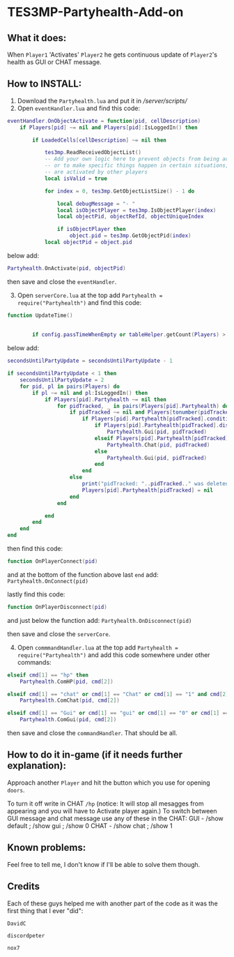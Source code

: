# TES3MP-Partyhealth-Add-on

## What it does:
When ```Player1``` 'Activates' ```Player2``` he gets continuous update of ```Player2```'s health as GUI or CHAT message.

## How to INSTALL:
1. Download the ```Partyhealth.lua``` and put it in */server/scripts/*
2. Open ```eventHandler.lua``` and find this code:
```lua
eventHandler.OnObjectActivate = function(pid, cellDescription)
    if Players[pid] ~= nil and Players[pid]:IsLoggedIn() then

        if LoadedCells[cellDescription] ~= nil then

            tes3mp.ReadReceivedObjectList()
            -- Add your own logic here to prevent objects from being activated in certain places,
            -- or to make specific things happen in certain situations, such as when players
            -- are activated by other players
            local isValid = true

            for index = 0, tes3mp.GetObjectListSize() - 1 do

                local debugMessage = "- "
                local isObjectPlayer = tes3mp.IsObjectPlayer(index)
                local objectPid, objectRefId, objectUniqueIndex

                if isObjectPlayer then
                    object.pid = tes3mp.GetObjectPid(index)
		    local objectPid = object.pid
```
below add: 
```lua
Partyhealth.OnActivate(pid, objectPid)
``` 
then save and close the ```eventHandler```.

3. Open ```serverCore.lua``` at the top add ```Partyhealth = require("Partyhealth")``` and find this code: 
```lua
function UpdateTime()
	
	
        if config.passTimeWhenEmpty or tableHelper.getCount(Players) > 0 then
```
below add: 
```lua
secondsUntilPartyUpdate = secondsUntilPartyUpdate - 1

if secondsUntilPartyUpdate < 1 then
	secondsUntilPartyUpdate = 2
	for pid, pl in pairs(Players) do
		if pl ~= nil and pl:IsLoggedIn() then
			if Players[pid].Partyhealth ~= nil then
				for pidTracked, _ in pairs(Players[pid].Partyhealth) do	
					if pidTracked ~= nil and Players[tonumber(pidTracked)] ~= nil and Players[tonumber(pidTracked)]:IsLoggedIn() then
						if Players[pid].Partyhealth[pidTracked].condition == true then
							if Players[pid].Partyhealth[pidTracked].displayType == "gui" then
								Partyhealth.Gui(pid, pidTracked)
							elseif Players[pid].Partyhealth[pidTracked].displayType == "chat" then
								Partyhealth.Chat(pid, pidTracked)
							else
								Partyhealth.Gui(pid, pidTracked)
							end
						end
					else
						print("pidTracked: "..pidTracked.." was deleted\n")
						Players[pid].Partyhealth[pidTracked] = nil
					end
				end

			end
		end
	end
end
``` 
then find this code: 
```lua
function OnPlayerConnect(pid)
```
and at the bottom of the function above last ```end``` add: ```Partyhealth.OnConnect(pid)```

lastly find this code:
```lua
function OnPlayerDisconnect(pid)
```
and just below the function add: ```Partyhealth.OnDisconnect(pid)```

then save and close the ```serverCore```.

4. Open ```commmandHandler.lua``` at the top add ```Partyhealth = require("Partyhealth")``` and add this code somewhere under other commands:
```lua
elseif cmd[1] == "hp" then
	Partyhealth.ComHP(pid, cmd[2])

elseif cmd[1] == "chat" or cmd[1] == "Chat" or cmd[1] == "1" and cmd[2] ~= nil then
	Partyhealth.ComChat(pid, cmd[2])

elseif cmd[1] == "Gui" or cmd[1] == "gui" or cmd[1] == "0" or cmd[1] == "Default" or cmd[1] == "default" and cmd[2] ~= nil then
	Partyhealth.ComGui(pid, cmd[2])
```
then save and close the ```commandHandler```.
That should be all.


## How to do it in-game (if it needs further explanation):
Approach another ```Player``` and hit the button which you use for opening ```doors```.

To turn it off write in CHAT ```/hp``` (notice: It will stop all mesagges from appearing and you will have to Activate player again.)
To switch between GUI message and chat message use any of these in the CHAT:
GUI - /show default ; /show gui ; /show 0
CHAT - /show chat ; /show 1

## Known problems:
Feel free to tell me, I don't know if I'll be able to solve them though.


## Credits
Each of these guys helped me with another part of the code as it was the first thing that I ever "did":

```DavidC```

```discordpeter```

```nox7```
